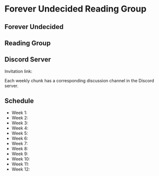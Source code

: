# Forever Undecided Reading Group

## Forever Undecided

## Reading Group

## Discord Server
Invitation link: 

Each weekly chunk has a corresponding discussion channel in the Discord server.

## Schedule

- Week  1:
- Week  2:
- Week  3:
- Week  4:
- Week  5:
- Week  6:
- Week  7:
- Week  8:
- Week  9:
- Week 10:
- Week 11:
- Week 12: